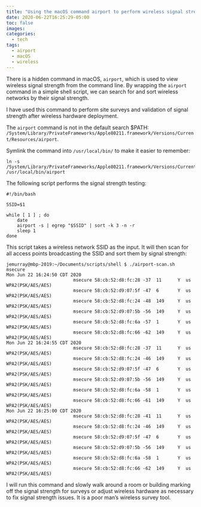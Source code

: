 ```yaml
---
title: "Using the macOS command airport to perform wireless signal strength scans"
date: 2020-06-22T16:25:29-05:00
toc: false
images:
categories:
  - tech
tags: 
  - airport
  - macOS
  - wireless
---
```


There is a hidden command in macOS, `airport`, which is used to view wireless signal strength from the command line.  By wrapping the `airport` command in a simple shell script, we can search for and sort wireless networks by their signal strength.  

I have used this command to perform site surveys and validation of signal strength after wireless hardware deployment.   

The `airport` command is not in the default search $PATH: `/System/Library/PrivateFrameworks/Apple80211.framework/Versions/Current/Resources/airport`.  


Symlink the command into `/usr/local/bin/` to make it easier to remember:

```
ln -s /System/Library/PrivateFrameworks/Apple80211.framework/Versions/Current/Resources/airport /usr/local/bin/airport
```

The following script performs the signal strength testing:

```
#!/bin/bash

SSID=$1

while [ 1 ] ; do
    date
    airport -s | egrep "$SSID" | sort -k 3 -n -r
    sleep 1
done
```

This script takes a wireless network SSID as the input.  It will then scan for all access points broadcasting the SSID and sort them by signal strength:

```
jemurray@mbp-2019:~/Documents/scripts/shell $ ./airport-scan.sh msecure
Mon Jun 22 16:24:50 CDT 2020
                         msecure 58:cb:52:d8:fc:28 -37  11      Y  us WPA2(PSK/AES/AES)
                         msecure 58:cb:52:d9:07:5f -47  6       Y  us WPA2(PSK/AES/AES)
                         msecure 58:cb:52:d8:fc:24 -48  149     Y  us WPA2(PSK/AES/AES)
                         msecure 58:cb:52:d9:07:5b -56  149     Y  us WPA2(PSK/AES/AES)
                         msecure 58:cb:52:d8:fc:6a -57  1       Y  us WPA2(PSK/AES/AES)
                         msecure 58:cb:52:d8:fc:66 -62  149     Y  us WPA2(PSK/AES/AES)
Mon Jun 22 16:24:55 CDT 2020
                         msecure 58:cb:52:d8:fc:28 -37  11      Y  us WPA2(PSK/AES/AES)
                         msecure 58:cb:52:d8:fc:24 -46  149     Y  us WPA2(PSK/AES/AES)
                         msecure 58:cb:52:d9:07:5f -47  6       Y  us WPA2(PSK/AES/AES)
                         msecure 58:cb:52:d9:07:5b -56  149     Y  us WPA2(PSK/AES/AES)
                         msecure 58:cb:52:d8:fc:6a -58  1       Y  us WPA2(PSK/AES/AES)
                         msecure 58:cb:52:d8:fc:66 -61  149     Y  us WPA2(PSK/AES/AES)
Mon Jun 22 16:25:00 CDT 2020
                         msecure 58:cb:52:d8:fc:28 -41  11      Y  us WPA2(PSK/AES/AES)
                         msecure 58:cb:52:d8:fc:24 -46  149     Y  us WPA2(PSK/AES/AES)
                         msecure 58:cb:52:d9:07:5f -47  6       Y  us WPA2(PSK/AES/AES)
                         msecure 58:cb:52:d9:07:5b -56  149     Y  us WPA2(PSK/AES/AES)
                         msecure 58:cb:52:d8:fc:6a -58  1       Y  us WPA2(PSK/AES/AES)
                         msecure 58:cb:52:d8:fc:66 -62  149     Y  us WPA2(PSK/AES/AES)
```

I will run this command and slowly walk around a room or building marking off the signal strength for surveys or adjust wireless hardware as necessary to fix signal strength issues.  It is a poor man’s wireless survey tool.

